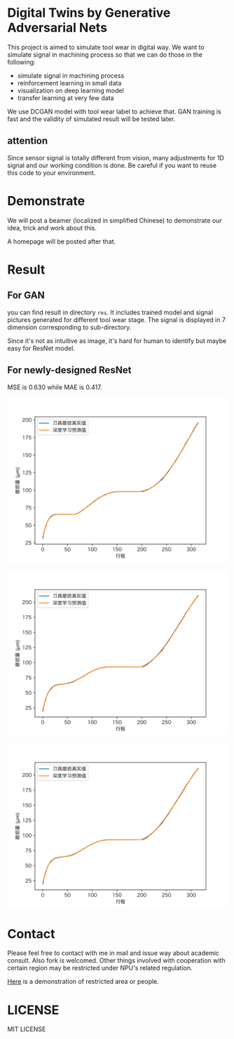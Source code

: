 # Digital Twins by Generative Adversarial Nets

This project is aimed to simulate tool wear in digital way. We want to simulate signal in machining process so that we can do those in the following:

+ simulate signal in machining process
+ reinforcement learning in small data
+ visualization on deep learning model
+ transfer learning at very few data

We use DCGAN model with tool wear label to achieve that. GAN training is fast and the validity of simulated result will be tested later.

## attention

Since sensor signal is totally different from vision, many adjustments for 1D signal and our working condition is done. Be careful if you want to reuse this code to your environment.

# Demonstrate

We will post a beamer (localized in simplified Chinese) to demonstrate our idea, trick and work about this.

A homepage will be posted after that.

# Result 

## For GAN

you can find result in directory `res`. It includes trained model and signal pictures generated for different tool wear stage. The signal is displayed in 7 dimension corresponding to sub-directory.

Since it's not as intuitive as image, it's hard for human to identify but maybe easy for ResNet model.

## For newly-designed ResNet

MSE is 0.630 while MAE is 0.417.

![Teeth 1 of tool # 1](High_Res_0_tool_@_1_teeth_ZH.svg)

![Teeth 1 of tool # 4](High_Res_1_tool_@_1_teeth_ZH.svg)

![Teeth 1 of tool # 6](High_Res_1_tool_@_1_teeth_ZH.svg)

# Contact

Please feel free to contact with me in mail and issue way about academic consult. Also fork is welcomed. Other things involved with cooperation with certain region may be restricted under NPU's related regulation.

[Here](https://kidozh.com/keras_detect_tool_wear/epidemic_prevention_notice.html) is a demonstration of restricted area or people.

# LICENSE

MIT LICENSE